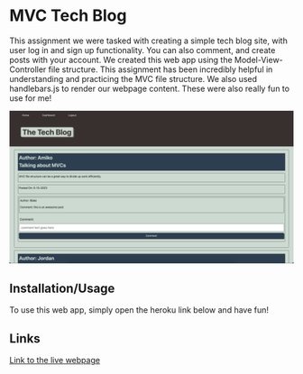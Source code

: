 # MVC Tech Blog

This assignment we were tasked with creating a simple tech blog site, with user log in and sign up functionality. You can also comment, and create posts with your account. We created this web app using the Model-View-Controller file structure. This assignment has been incredibly helpful in understanding and practicing the MVC file structure. We also used handlebars.js to render our webpage content. These were also really fun to use for me! 

![Here's a screeshot](./images/Screenshot%202023-05-21%20at%207.53.03%20PM.png)

## Installation/Usage

To use this web app, simply open the heroku link below and have fun!

## Links

[Link to the live webpage](https://mvc-tech-blog-jacobdnelsonston.herokuapp.com/)